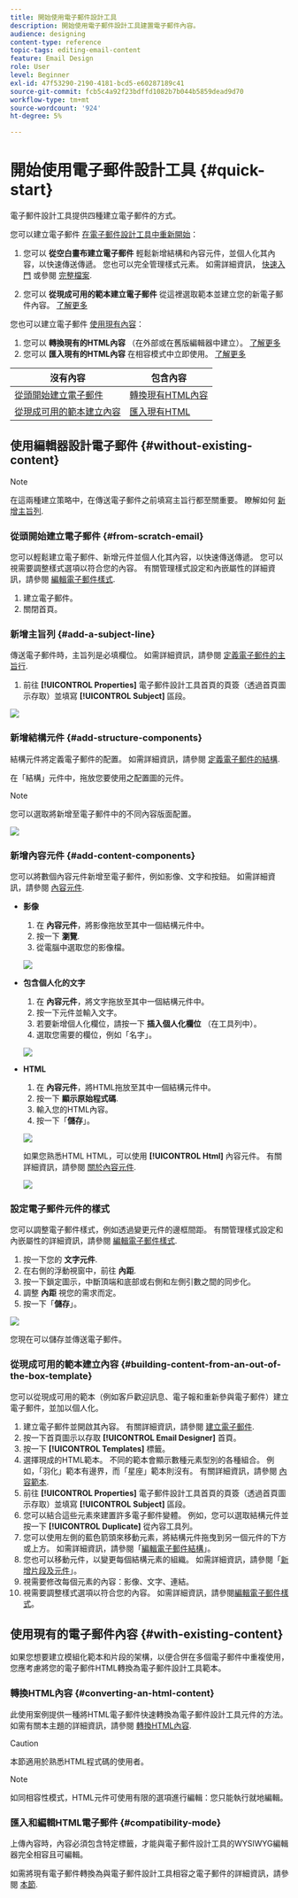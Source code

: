 ```yaml
---
title: 開始使用電子郵件設計工具
description: 開始使用電子郵件設計工具建置電子郵件內容。
audience: designing
content-type: reference
topic-tags: editing-email-content
feature: Email Design
role: User
level: Beginner
exl-id: 47f53290-2190-4181-bcd5-e60287189c41
source-git-commit: fcb5c4a92f23bdffd1082b7b044b5859dead9d70
workflow-type: tm+mt
source-wordcount: '924'
ht-degree: 5%

---
```


# 開始使用電子郵件設計工具 {#quick-start}

電子郵件設計工具提供四種建立電子郵件的方式。

您可以建立電子郵件 [在電子郵件設計工具中重新開始](#without-existing-content)：

1. 您可以 **從空白畫布建立電子郵件** 輕鬆新增結構和內容元件，並個人化其內容，以快速傳送傳遞。 您也可以完全管理樣式元素。 如需詳細資訊， [快速入門](#from-scratch-email) 或參閱 [完整檔案](../../designing/using/designing-from-scratch.md#designing-an-email-content-from-scratch).

1. 您可以 **從現成可用的範本建立電子郵件** 從這裡選取範本並建立您的新電子郵件內容。 [了解更多](#building-content-from-an-out-of-the-box-template)

您也可以建立電子郵件 [使用現有內容](#with-existing-content)：

1. 您可以 **轉換現有的HTML內容** （在外部或在舊版編輯器中建立）。 [了解更多](#converting-an-html-content)
1. 您可以 **匯入現有的HTML內容** 在相容模式中立即使用。 [了解更多](#compatibility-mode)

| 沒有內容 | 包含內容 |
|---|---|
| [從頭開始建立電子郵件](#from-scratch-email) | [轉換現有HTML內容](#converting-an-html-content) |
| [從現成可用的範本建立內容](#building-content-from-an-out-of-the-box-template) | [匯入現有HTML](#compatibility-mode) |

## 使用編輯器設計電子郵件 {#without-existing-content}

>[!NOTE]
>
>在這兩種建立策略中，在傳送電子郵件之前填寫主旨行都至關重要。 瞭解如何 [新增主旨列](#add-a-subject-line).

### 從頭開始建立電子郵件 {#from-scratch-email}

您可以輕鬆建立電子郵件、新增元件並個人化其內容，以快速傳送傳遞。 您可以視需要調整樣式選項以符合您的內容。 有關管理樣式設定和內嵌屬性的詳細資訊，請參閱 [編輯電子郵件樣式](../../designing/using/styles.md).

1. 建立電子郵件。
1. 關閉首頁。

### 新增主旨列 {#add-a-subject-line}

傳送電子郵件時，主旨列是必填欄位。 如需詳細資訊，請參閱 [定義電子郵件的主旨行](../../designing/using/subject-line.md).

1. 前往 **[!UICONTROL Properties]** 電子郵件設計工具首頁的頁簽（透過首頁圖示存取）並填寫 **[!UICONTROL Subject]** 區段。

![](assets/subject-line-quick-start.png)

### 新增結構元件 {#add-structure-components}

結構元件將定義電子郵件的配置。 如需詳細資訊，請參閱 [定義電子郵件的結構](../../designing/using/designing-from-scratch.md#defining-the-email-structure).

在「結構」元件中，拖放您要使用之配置圖的元件。

>[!NOTE]
>
>您可以選取將新增至電子郵件中的不同內容版面配置。

![](assets/structure-components-quick-start.png)

### 新增內容元件 {#add-content-components}

您可以將數個內容元件新增至電子郵件，例如影像、文字和按鈕。 如需詳細資訊，請參閱 [內容元件](../../designing/using/designing-from-scratch.md#about-content-components).

* **影像**

   1. 在 **內容元件**，將影像拖放至其中一個結構元件中。
   1. 按一下 **瀏覽**.
   1. 從電腦中選取您的影像檔。

  ![](assets/browse-image-quick-start.png)

* **包含個人化的文字**

   1. 在 **內容元件**，將文字拖放至其中一個結構元件中。
   1. 按一下元件並輸入文字。
   1. 若要新增個人化欄位，請按一下 **插入個人化欄位** （在工具列中）。
   1. 選取您需要的欄位，例如「名字」。

  ![](assets/edit-text-quick-start.png)

* **HTML**

   1. 在 **內容元件**，將HTML拖放至其中一個結構元件中。
   1. 按一下 **顯示原始程式碼**.
   1. 輸入您的HTML內容。
   1. 按一下「**儲存**」。

  ![](assets/html-component-source-code.png)

  如果您熟悉HTML HTML，可以使用 **[!UICONTROL Html]** 內容元件。 有關詳細資訊，請參閱 [關於內容元件](../../designing/using/designing-from-scratch.md#about-content-components).

  ![](assets/des_loading_compatible_fragment_9.png)

### 設定電子郵件元件的樣式

您可以調整電子郵件樣式，例如透過變更元件的邊框間距。 有關管理樣式設定和內嵌屬性的詳細資訊，請參閱 [編輯電子郵件樣式](../../designing/using/styles.md).

1. 按一下您的 **文字元件**.
1. 在右側的浮動視窗中，前往 **內距**.
1. 按一下鎖定圖示，中斷頂端和底部或右側和左側引數之間的同步化。
1. 調整 **內距** 視您的需求而定。
1. 按一下「**儲存**」。

![](assets/padding-quick-start.png)

您現在可以儲存並傳送電子郵件。

### 從現成可用的範本建立內容 {#building-content-from-an-out-of-the-box-template}

您可以從現成可用的範本（例如客戶歡迎訊息、電子報和重新參與電子郵件）建立電子郵件，並加以個人化。

1. 建立電子郵件並開啟其內容。 有關詳細資訊，請參閱 [建立電子郵件](../../channels/using/creating-an-email.md).
1. 按一下首頁圖示以存取 **[!UICONTROL Email Designer]** 首頁。
1. 按一下 **[!UICONTROL Templates]** 標籤。
1. 選擇現成的HTML範本。
不同的範本會顯示數種元素型別的各種組合。 例如，「羽化」範本有邊界，而「星座」範本則沒有。 有關詳細資訊，請參閱 [內容範本](../../designing/using/using-reusable-content.md#content-templates).
1. 前往 **[!UICONTROL Properties]** 電子郵件設計工具首頁的頁簽（透過首頁圖示存取）並填寫 **[!UICONTROL Subject]** 區段。
1. 您可以結合這些元素來建置許多電子郵件變體。 例如，您可以選取結構元件並按一下 **[!UICONTROL Duplicate]** 從內容工具列。
1. 您可以使用左側的藍色箭頭來移動元素，將結構元件拖曳到另一個元件的下方或上方。 如需詳細資訊，請參閱「[編輯電子郵件結構](../../designing/using/designing-from-scratch.md#defining-the-email-structure)」。
1. 您也可以移動元件，以變更每個結構元素的組織。 如需詳細資訊，請參閱「[新增片段及元件](../../designing/using/designing-from-scratch.md#defining-the-email-structure)」。
1. 視需要修改每個元素的內容：影像、文字、連結。
1. 視需要調整樣式選項以符合您的內容。 如需詳細資訊，請參閱[編輯電子郵件樣式](../../designing/using/styles.md)。

## 使用現有的電子郵件內容 {#with-existing-content}

如果您想要建立模組化範本和片段的架構，以便合併在多個電子郵件中重複使用，您應考慮將您的電子郵件HTML轉換為電子郵件設計工具範本。

### 轉換HTML內容 {#converting-an-html-content}

此使用案例提供一種將HTML電子郵件快速轉換為電子郵件設計工具元件的方法。 如需有關本主題的詳細資訊，請參閱 [轉換HTML內容](../../designing/using/using-existing-content.md#converting-an-html-content).

>[!CAUTION]
>
>本節適用於熟悉HTML程式碼的使用者。

>[!NOTE]
>
>如同相容性模式，HTML元件可使用有限的選項進行編輯：您只能執行就地編輯。


### 匯入和編輯HTML電子郵件 {#compatibility-mode}

上傳內容時，內容必須包含特定標籤，才能與電子郵件設計工具的WYSIWYG編輯器完全相容且可編輯。

如需將現有電子郵件轉換為與電子郵件設計工具相容之電子郵件的詳細資訊，請參閱 [本節](../../designing/using/using-existing-content.md#compatibility-mode).
